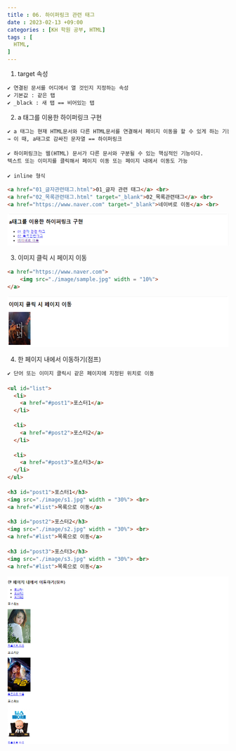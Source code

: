 ```yaml
---
title : 06. 하이퍼링크 관련 태그
date : 2023-02-13 +09:00
categories : [KH 학원 공부, HTML]
tags : [
  HTML,
]
---
```

<!-- ![](/assets/img/HTML/DBInro.png){:style="border:1px solid #eaeaea; border-radius: 7px; padding: 0px;" } -->

1) target 속성

```html
✔ 연결된 문서를 어디에서 열 것인지 지정하는 속성
✔ 기본값 : 같은 탭
✔ _black : 새 탭 == 비어있는 탭
```

2) a 태그를 이용한 하이퍼링크 구현

```html
✔ a 태그는 현재 HTML문서와 다른 HTML문서를 연결해서 페이지 이동을 할 수 있게 하는 기능을 제공
→ 이 때, a태그로 감싸진 문자열 == 하이퍼링크

✔ 하이퍼링크는 웹(HTML) 문서가 다른 문서와 구분될 수 있는 핵심적인 기능이다. 
텍스트 또는 이미지를 클릭해서 페이지 이동 또는 페이지 내에서 이동도 가능

✔ inline 형식
```

```html
<a href="01_글자관련태그.html">01_글자 관련 태그</a> <br>
<a href="02_목록관련태그.html" target="_blank">02_목록관련태그</a> <br>
<a href="https://www.naver.com" target="_blank">네이버로 이동</a> <br>
```

![](/assets/img/HTML/Link.png)


3) 이미지 클릭 시 페이지 이동

```html
<a href="https://www.naver.com">
	<img src="./image/sample.jpg" width = "10%">
</a>
```

![](/assets/img/HTML/Link2.png)

4) 한 페이지 내에서 이동하기(점프)

```html
✔ 단어 또는 이미지 클릭시 같은 페이지에 지정된 위치로 이동

<ul id="list">
  <li>
    <a href="#post1">포스터1</a>
  </li>

  <li>
    <a href="#post2">포스터2</a>
  </li>

  <li>
    <a href="#post3">포스터3</a>
  </li>
</ul>

<h3 id="post1">포스터1</h3>
<img src="./image/s1.jpg" width = "30%"> <br>
<a href="#list">목록으로 이동</a>

<h3 id="post2">포스터2</h3>
<img src="./image/s2.jpg" width = "30%"> <br>
<a href="#list">목록으로 이동</a>

<h3 id="post3">포스터3</h3>
<img src="./image/s3.jpg" width = "30%"> <br>
<a href="#list">목록으로 이동</a>
```

![](/assets/img/HTML/Link3.png)
